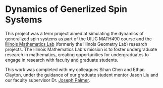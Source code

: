 # Dynamics of Generlized Spin Systems

This project was a term project aimed at simulating the dynamics of generalized spin systems as part of the UIUC MATH490 course and the [Illinois Mathematics Lab](https://iml.math.illinois.edu/fall-2024-iml-research-projects/) (formerly the Illinois Geometry Lab) research projects. The Illinois Mathematics Lab's mission is to foster undergraduate research in mathematics, creating opportunities for undergraduates to engage in research with faculty and graduate students.

This work was completed with my colleagues Sihan Chen and Ethan Clayton, under the guidance of our graduate student mentor Jason Liu and our faculty supervisor Dr. [Joseph Palmer](https://sites.google.com/view/jpalmer/home).
